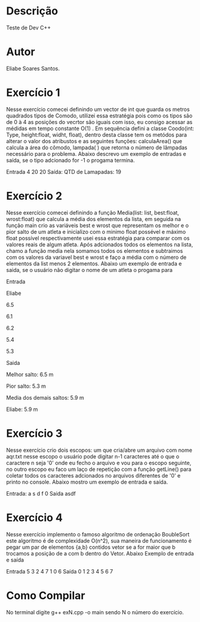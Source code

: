 # Descrição
Teste de Dev C++ 
# Autor 
Eliabe Soares Santos.

# Exercício 1
Nesse exercício comecei definindo um vector de int que guarda os metros quadrados tipos de Comodo, utilizei essa estratégia pois como os tipos são de 0 à 4 as posições do vecrtor são iguais com isso, eu consigo acessar as médidas em tempo constante O(1) . Em sequência defini a classe Coodo(int: Type, height:float, widht, float), dentro desta classe tem os metódos para alterar o valor dos atribustos e as seguintes funções: calculaArea() que calcula a área do cômodo, lampada( ) que retorna o número de lâmpadas necessário para o problema. Abaixo descrevo um exemplo de entradas e saída, se o tipo adcionado for -1 o progama termina.

Entrada
4
20
20
Saída:
QTD de Lamapadas: 19

# Exercício 2
Nesse exercício comecei definindo a função Media(list: list<float>, best:float, wrost:float) que calcula a média dos elementos da lista, em seguida na função main crio as variáveis best e wrost que representam os melhor e o pior salto de um atleta e inicializo com o minimo float possével e máximo float possível respectivamente usei essa estratégia para comparar com os valores reais de algum atleta. Após adcionados todos os elementos na lista, chamo a função media nela somamos todos os elementos e subtraimos com os valores da variavel best e wrost e faço a média com o número de elementos da list menos 2 elementos. Abaixo um exemplo de entrada e saida, se o usuário não digitar o nome de um atleta o progama para

Entrada 

Eliabe

6.5

6.1

6.2

5.4

5.3

Saida

Melhor salto: 6.5 m

Pior salto: 5.3 m

Media dos demais saltos: 5.9 m

Eliabe: 5.9 m


# Exercício 3
Nesse exercício crio dois escopos: um que cria/abre um arquivo com nome aqr.txt nesse escopo o usuário pode digitar n-1 caracteres até o que o caractere n seja '0' onde eu fecho o arquivo e vou para o escopo seguinte, no outro escopo eu faco um laço de repetição com a função getLine() para coletar todos os caracteres adcionados no arquivos diferentes de '0' e printo no console. Abaixo mostro um exemplo de entrada e saída.

Entrada: 
a
s
d
f
0
Saida
asdf

# Exercício 4
Nesse exercício implemento o famoso algoritmo de ordenação BoubleSort este algoritmo é de complexidade O(n^2), sua maneira de funcionamento é pegar um par de elementos {a,b} contidos vetor se a for maior que b trocamos a posição de a com b dentro do Vetor. Abaixo Exemplo de entrada e saída
  
Entrada
5
3
2 
4
7
1
0 
6
Saída
0 1 2 3 4 5 6 7

# Como Compilar
No terminal digite g++ exN.cpp -o main sendo N o número do exercício.

